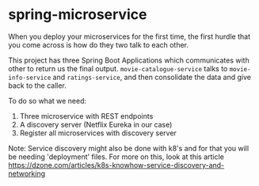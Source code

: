 # spring-microservice

When you deploy your microservices for the first time, the first hurdle that you come across is how do they two talk to each other. 

This project has three Spring Boot Applications which communicates with other to return us the final output.
`movie-catalogue-service` talks to `movie-info-service` and `ratings-service`, and then consolidate the data and give back to the caller.

To do so what we need:
1. Three microservice with REST endpoints
2. A discovery server (Netflix Eureka in our case)
3. Register all microservices with discovery server

Note: Service discovery might also be done with k8's and for that you will be needing 'deployment' files. 
For more on this, look at this article https://dzone.com/articles/k8s-knowhow-service-discovery-and-networking



